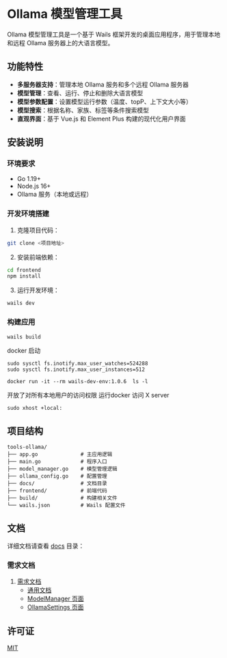 # Ollama 模型管理工具

Ollama 模型管理工具是一个基于 Wails 框架开发的桌面应用程序，用于管理本地和远程 Ollama 服务器上的大语言模型。

## 功能特性

- **多服务器支持**：管理本地 Ollama 服务和多个远程 Ollama 服务器
- **模型管理**：查看、运行、停止和删除大语言模型
- **模型参数配置**：设置模型运行参数（温度、topP、上下文大小等）
- **模型搜索**：根据名称、家族、标签等条件搜索模型
- **直观界面**：基于 Vue.js 和 Element Plus 构建的现代化用户界面

## 安装说明

### 环境要求

- Go 1.19+
- Node.js 16+
- Ollama 服务（本地或远程）

### 开发环境搭建

1. 克隆项目代码：

```bash
git clone <项目地址>
```

2. 安装前端依赖：

```bash
cd frontend
npm install
```

3. 运行开发环境：

```bash
wails dev
```

### 构建应用

```bash
wails build
```

docker 启动

```shell
sudo sysctl fs.inotify.max_user_watches=524288
sudo sysctl fs.inotify.max_user_instances=512
```


```shell
docker run -it --rm wails-dev-env:1.0.6  ls -l
```

开放了对所有本地用户的访问权限 运行docker 访问 X server
```shell
sudo xhost +local:
```

## 项目结构

```
tools-ollama/
├── app.go              # 主应用逻辑
├── main.go             # 程序入口
├── model_manager.go    # 模型管理逻辑
├── ollama_config.go    # 配置管理
├── docs/               # 文档目录
├── frontend/           # 前端代码
├── build/              # 构建相关文件
└── wails.json          # Wails 配置文件
```

## 文档

详细文档请查看 [docs](./docs) 目录：

### 需求文档

1. [需求文档](docs/设计)
    - [通用文档](docs/设计/通用文档)
    - [ModelManager 页面](docs/设计/mode_lmanager)
    - [OllamaSettings 页面](docs/设计/ollama_settings)

## 许可证

[MIT](./LICENSE)
